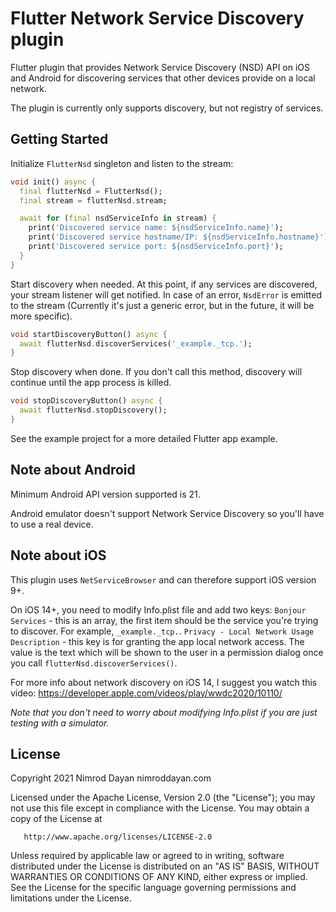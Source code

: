 # Flutter Network Service Discovery plugin

Flutter plugin that provides Network Service Discovery (NSD) API on iOS and Android
for discovering services that other devices provide on a local network.

The plugin is currently only supports discovery, but not registry of services.

## Getting Started

Initialize `FlutterNsd` singleton and listen to the stream:

```dart
void init() async {
  final flutterNsd = FlutterNsd();
  final stream = flutterNsd.stream;

  await for (final nsdServiceInfo in stream) {
    print('Discovered service name: ${nsdServiceInfo.name}');
    print('Discovered service hostname/IP: ${nsdServiceInfo.hostname}');
    print('Discovered service port: ${nsdServiceInfo.port}');
  }
}
```

Start discovery when needed. At this point, if any services are discovered, your stream listener
will get notified. In case of an error, `NsdError` is emitted to the stream (Currently it's
just a generic error, but in the future, it will be more specific).


```dart
void startDiscoveryButton() async {
  await flutterNsd.discoverServices('_example._tcp.');
}
```

Stop discovery when done. If you don't call this method, discovery will continue until the app
process is killed.

```dart
void stopDiscoveryButton() async {
  await flutterNsd.stopDiscovery();
}

```

See the example project for a more detailed Flutter app example.

## Note about Android

Minimum Android API version supported is 21.

Android emulator doesn't support Network Service Discovery so you'll have to use a real device.

## Note about iOS

This plugin uses `NetServiceBrowser` and can therefore support iOS version 9+.

On iOS 14+, you need to modify Info.plist file and add two keys:
`Bonjour Services` - this is an array, the first item should be the service you're trying to
discover. For example, `_example._tcp.`.
`Privacy - Local Network Usage Description` - this key is for granting the app local network access.
 The value is the text which will be shown to the user in a permission dialog once you call
 `flutterNsd.discoverServices()`.

For more info about network discovery on iOS 14, I suggest you watch this video:
https://developer.apple.com/videos/play/wwdc2020/10110/

*Note that you don't need to worry about modifying Info.plist if you are just testing with a simulator.*

## License

Copyright 2021 Nimrod Dayan nimroddayan.com

   Licensed under the Apache License, Version 2.0 (the "License");
   you may not use this file except in compliance with the License.
   You may obtain a copy of the License at

       http://www.apache.org/licenses/LICENSE-2.0

   Unless required by applicable law or agreed to in writing, software
   distributed under the License is distributed on an "AS IS" BASIS,
   WITHOUT WARRANTIES OR CONDITIONS OF ANY KIND, either express or implied.
   See the License for the specific language governing permissions and
   limitations under the License.
